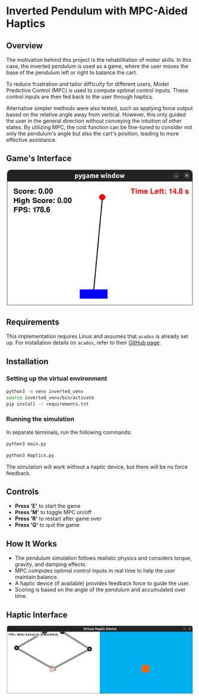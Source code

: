 # Inverted Pendulum with MPC-Aided Haptics

## Overview
The motivation behind this project is the rehabilitation of motor skills. In this case, the inverted pendulum is used as a game, where the user moves the base of the pendulum left or right to balance the cart. 

To reduce frustration and tailor difficulty for different users, Model Predictive Control (MPC) is used to compute optimal control inputs. These control inputs are then fed back to the user through haptics. 

Alternative simpler methods were also tested, such as applying force output based on the relative angle away from vertical. However, this only guided the user in the general direction without conveying the intuition of other states. By utilizing MPC, the cost function can be fine-tuned to consider not only the pendulum's angle but also the cart's position, leading to more effective assistance.

## Game's Interface
<p align="center">
  <img src="images/game.png" alt="Game Interface" width="500">
</p>

## Requirements
This implementation requires Linux and assumes that `acados` is already set up. For installation details on `acados`, refer to their [GitHub page](https://github.com/acados/acados).

## Installation
### Setting up the virtual environment
```bash
python3 -m venv inverted_venv
source inverted_venv/bin/activate
pip install -r requirements.txt
```

### Running the simulation
In separate terminals, run the following commands:
```bash
python3 main.py
```
```bash
python3 Haptics.py
```
The simulation will work without a haptic device, but there will be no force feedback.

## Controls
- **Press 'E'** to start the game
- **Press 'M'** to toggle MPC on/off
- **Press 'R'** to restart after game over
- **Press 'Q'** to quit the game

## How It Works
- The pendulum simulation follows realistic physics and considers torque, gravity, and damping effects.
- MPC computes optimal control inputs in real time to help the user maintain balance.
- A haptic device (if available) provides feedback force to guide the user.
- Scoring is based on the angle of the pendulum and accumulated over time.

## Haptic Interface
<p align="center">
  <img src="images/haptics.png" alt="Game Interface" width="500">
</p>